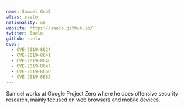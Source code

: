 ```yaml
---
name: Samuel Groß
alias: saelo
nationality: us
website: https://saelo.github.io/
twitter: 5aelo
github: saelo
cves:
  - CVE-2019-8624
  - CVE-2019-8641
  - CVE-2019-8646
  - CVE-2019-8647
  - CVE-2019-8660
  - CVE-2019-8662
---
```

Samuel works at Google Project Zero where he does offensive security research, mainly focused on web browsers and mobile devices.
